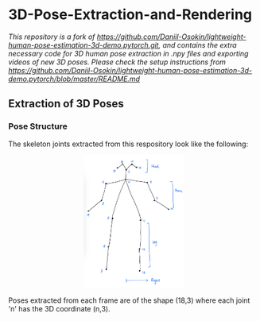# 3D-Pose-Extraction-and-Rendering

*This repository is a fork of https://github.com/Daniil-Osokin/lightweight-human-pose-estimation-3d-demo.pytorch.git, and contains the extra necessary code for 3D human pose extraction in .npy files and exporting videos of new 3D poses. Please check the setup instructions from https://github.com/Daniil-Osokin/lightweight-human-pose-estimation-3d-demo.pytorch/blob/master/README.md*

## Extraction of 3D Poses

### Pose Structure
The skeleton joints extracted from this respository look like the following: <br>
<p align="center">
  <img src="./IMG_0520.jpg" width="200"/>
</p>

Poses extracted from each frame are of the shape (18,3) where each joint 'n' has the 3D coordinate (n,3). <br>


